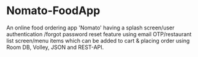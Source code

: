 # Nomato-FoodApp
An online food ordering app 'Nomato' having a splash screen/user authentication /forgot password reset feature using email OTP/restaurant list screen/menu items which can be added to cart & placing order using Room DB, Volley, JSON and REST-API.
